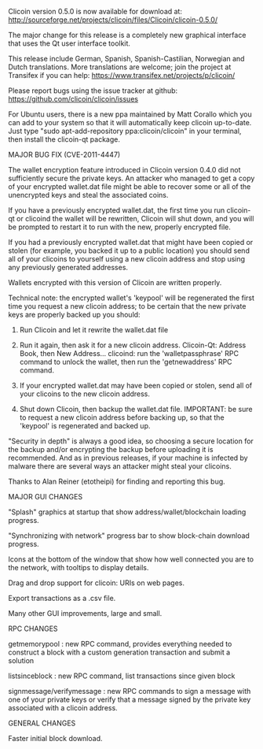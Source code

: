 Clicoin version 0.5.0 is now available for download at:
http://sourceforge.net/projects/clicoin/files/Clicoin/clicoin-0.5.0/

The major change for this release is a completely new graphical interface that uses the Qt user interface toolkit.

This release include German, Spanish, Spanish-Castilian, Norwegian and Dutch translations. More translations are welcome; join the project at Transifex if you can help:
https://www.transifex.net/projects/p/clicoin/

Please report bugs using the issue tracker at github:
https://github.com/clicoin/clicoin/issues

For Ubuntu users, there is a new ppa maintained by Matt Corallo which you can add to your system so that it will automatically keep clicoin up-to-date.  Just type "sudo apt-add-repository ppa:clicoin/clicoin" in your terminal, then install the clicoin-qt package.

MAJOR BUG FIX  (CVE-2011-4447)

The wallet encryption feature introduced in Clicoin version 0.4.0 did not sufficiently secure the private keys. An attacker who
managed to get a copy of your encrypted wallet.dat file might be able to recover some or all of the unencrypted keys and steal the
associated coins.

If you have a previously encrypted wallet.dat, the first time you run clicoin-qt or clicoind the wallet will be rewritten, Clicoin will
shut down, and you will be prompted to restart it to run with the new, properly encrypted file.

If you had a previously encrypted wallet.dat that might have been copied or stolen (for example, you backed it up to a public
location) you should send all of your clicoins to yourself using a new clicoin address and stop using any previously generated addresses.

Wallets encrypted with this version of Clicoin are written properly.

Technical note: the encrypted wallet's 'keypool' will be regenerated the first time you request a new clicoin address; to be certain that the
new private keys are properly backed up you should:

1. Run Clicoin and let it rewrite the wallet.dat file

2. Run it again, then ask it for a new clicoin address.
Clicoin-Qt: Address Book, then New Address...
clicoind: run the 'walletpassphrase' RPC command to unlock the wallet,  then run the 'getnewaddress' RPC command.

3. If your encrypted wallet.dat may have been copied or stolen, send  all of your clicoins to the new clicoin address.

4. Shut down Clicoin, then backup the wallet.dat file.
IMPORTANT: be sure to request a new clicoin address before backing up, so that the 'keypool' is regenerated and backed up.

"Security in depth" is always a good idea, so choosing a secure location for the backup and/or encrypting the backup before uploading it is recommended. And as in previous releases, if your machine is infected by malware there are several ways an attacker might steal your clicoins.

Thanks to Alan Reiner (etotheipi) for finding and reporting this bug.

MAJOR GUI CHANGES

"Splash" graphics at startup that show address/wallet/blockchain loading progress.

"Synchronizing with network" progress bar to show block-chain download progress.

Icons at the bottom of the window that show how well connected you are to the network, with tooltips to display details.

Drag and drop support for clicoin: URIs on web pages.

Export transactions as a .csv file.

Many other GUI improvements, large and small.

RPC CHANGES

getmemorypool : new RPC command, provides everything needed to construct a block with a custom generation transaction and submit a solution

listsinceblock : new RPC command, list transactions since given block

signmessage/verifymessage : new RPC commands to sign a message with one of your private keys or verify that a message signed by the private key associated with a clicoin address.

GENERAL CHANGES

Faster initial block download.
